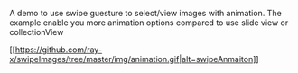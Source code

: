 A demo to use swipe guesture to select/view images with animation.
The example enable you more animation options compared to use slide view or collectionView 

[[https://github.com/ray-x/swipeImages/tree/master/img/animation.gif|alt=swipeAnmaiton]]
